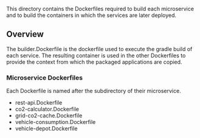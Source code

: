 This directory contains the Dockerfiles required to build each microservice and to build the containers in which the services are later deployed.

## Overview

The builder.Dockerfile is the dockerfile used to execute the gradle build of each service.
The resulting container is used in the other Dockerfiles to provide the context from which the packaged applications are copied.

### Microservice Dockerfiles

Each Dockerfile is named after the subdirectory of their microservice.

- rest-api.Dockerfile
- co2-calculator.Dockerfile
- grid-co2-cache.Dockerfile
- vehicle-consumption.Dockerfile
- vehicle-depot.Dockerfile